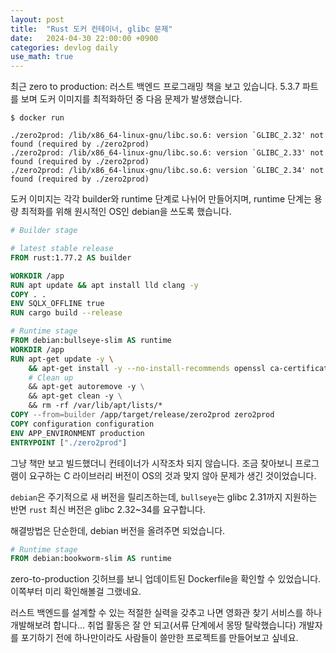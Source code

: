 ```yaml
---
layout: post
title:  "Rust 도커 컨테이너, glibc 문제"
date:   2024-04-30 22:00:00 +0900
categories: devlog daily
use_math: true
---
```


최근 zero to production: 러스트 백엔드 프로그래밍 책을 보고 있습니다. 5.3.7 파트를 보며 도커 이미지를 최적화하던 중 다음 문제가 발생했습니다.

```
$ docker run

./zero2prod: /lib/x86_64-linux-gnu/libc.so.6: version `GLIBC_2.32' not found (required by ./zero2prod)
./zero2prod: /lib/x86_64-linux-gnu/libc.so.6: version `GLIBC_2.33' not found (required by ./zero2prod)
./zero2prod: /lib/x86_64-linux-gnu/libc.so.6: version `GLIBC_2.34' not found (required by ./zero2prod)
```

도커 이미지는 각각 builder와 runtime 단계로 나뉘어 만들어지며, runtime 단계는 용량 최적화를 위해 원시적인 OS인 debian을 쓰도록 했습니다.

```dockerfile
# Builder stage

# latest stable release
FROM rust:1.77.2 AS builder

WORKDIR /app
RUN apt update && apt install lld clang -y
COPY . .
ENV SQLX_OFFLINE true
RUN cargo build --release

# Runtime stage
FROM debian:bullseye-slim AS runtime
WORKDIR /app
RUN apt-get update -y \
    && apt-get install -y --no-install-recommends openssl ca-certificates \
    # Clean up
    && apt-get autoremove -y \
    && apt-get clean -y \
    && rm -rf /var/lib/apt/lists/*
COPY --from=builder /app/target/release/zero2prod zero2prod
COPY configuration configuration
ENV APP_ENVIRONMENT production
ENTRYPOINT ["./zero2prod"]
```

그냥 책만 보고 빌드했더니 컨테이너가 시작조차 되지 않습니다. 조금 찾아보니 프로그램이 요구하는 C 라이브러리 버전이 OS의 것과 맞지 않아 문제가 생긴 것이었습니다.

`debian`은 주기적으로 새 버전을 릴리즈하는데, `bullseye`는 glibc 2.31까지 지원하는 반면 `rust` 최신 버전은 glibc 2.32~34를 요구합니다.

해결방법은 단순한데, debian 버전을 올려주면 되었습니다.

```dockerfile
# Runtime stage
FROM debian:bookworm-slim AS runtime
```

zero-to-production 깃허브를 보니 업데이트된 Dockerfile을 확인할 수 있었습니다. 이쪽부터 미리 확인해볼걸 그랬네요.

러스트 백엔드를 설계할 수 있는 적절한 실력을 갖추고 나면 영화관 찾기 서비스를 하나 개발해보려 합니다... 취업 활동은 잘 안 되고(서류 단계에서 몽땅 탈락했습니다) 개발자를 포기하기 전에 하나만이라도 사람들이 쓸만한 프로젝트를 만들어보고 싶네요.